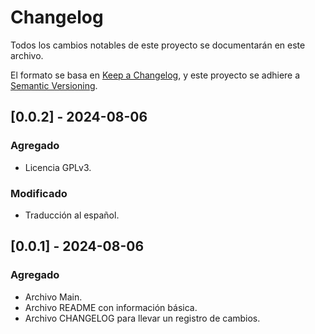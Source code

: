 # Changelog

Todos los cambios notables de este proyecto se documentarán en este archivo.

El formato se basa en [Keep a Changelog](https://keepachangelog.com/en/1.1.0/),
y este proyecto se adhiere a [Semantic Versioning](https://semver.org/spec/v2.0.0.html).

## [0.0.2] - 2024-08-06

### Agregado

- Licencia GPLv3.

### Modificado

- Traducción al español.

## [0.0.1] - 2024-08-06

### Agregado

- Archivo Main.
- Archivo README con información básica.
- Archivo CHANGELOG para llevar un registro de cambios. 